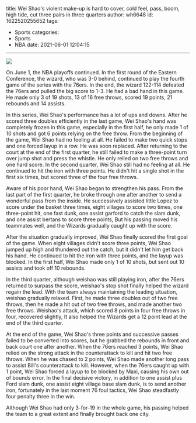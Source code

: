 title: Wei Shao's violent make-up is hard to cover, cold feel, pass, boom, high tide, cut three pairs in three quarters
author: wh6648
id: 1622520255652
tags: 
- Sports
categories: 
- Sports
- NBA
date: 2021-06-01 12:04:15
---
![](https://p6.itc.cn/q_70/images01/20210601/18d36e6b37854bcf839137e15e2c5e17.jpeg)


On June 1, the NBA playoffs continued. In the first round of the Eastern Conference, the wizard, who was 3-0 behind, continued to play the fourth game of the series with the 76ers. In the end, the wizard 122-114 defeated the 76ers and pulled the big score to 1-3. He had a bad hand in this game. He made only 3 of 19 shots, 13 of 16 free throws, scored 19 points, 21 rebounds and 14 assists.

In this series, Wei Shao's performance has a lot of ups and downs. After he scored three doubles efficiently in the last game, Wei Shao's hand was completely frozen in this game, especially in the first half, he only made 1 of 10 shots and got 6 points relying on the free throw. From the beginning of the game, Wei Shao had no feeling at all. He failed to make two quick stops and one forced layup in a row. He was soon replaced. After returning to the court at the end of the first quarter, he still failed to make a three-point turn over jump shot and press the whistle. He only relied on two free throws and one hard score. In the second quarter, Wei Shao still had no feeling at all. He continued to hit the iron with three points. He didn't hit a single shot in the first six times, but scored three of the four free throws.

Aware of his poor hand, Wei Shao began to strengthen his pass. From the last part of the first quarter, he broke through one after another to send a wonderful pass from the inside. He successively assisted little Lopez to score under the basket three times, eight villages to score two times, one three-point hit, one fast dunk, one assist garford to catch the slam dunk, and one assist bertans to score three points, But his passing moved his teammates well, and the Wizards gradually caught up with the score.

After the situation gradually improved, Wei Shao finally scored the first goal of the game. When eight villages didn't score three points, Wei Shao jumped up high and thundered out the catch, but it didn't let him get back his hand. He continued to hit the iron with three points, and the layup was blocked. In the first half, Wei Shao made only 1 of 10 shots, but sent out 10 assists and took off 10 rebounds.

In the third quarter, although weishao was still playing iron, after the 76ers returned to surpass the score, weishao's stop shot finally helped the wizard regain the lead. With the team always maintaining the leading situation, weishao gradually relaxed. First, he made three doubles out of two free throws, then he made a hit out of two free throws, and made another two free throws. Weishao's attack, which scored 8 points in four free throws in four, recovered slightly, It also helped the Wizards get a 12 point lead at the end of the third quarter.

At the end of the game, Wei Shao's three points and successive passes failed to be converted into scores, but he grabbed the rebounds in front and back court one after another. When the 76ers reached 3 points, Wei Shao relied on the strong attack in the counterattack to kill and hit two free throws. When he was chased to 2 points, Wei Shao made another long pass to assist Bill's counterattack to kill. However, when the 76ers caught up with 1 point, Wei Shao forced a layup to be blocked by Maxi, causing his own out of bounds error. In the final decisive victory, in addition to one assist plus Ford slam dunk, one assist eight village base slam dunk, is to send another iron, fortunately in the last moment 76 foul tactics, Wei Shao steadfastly four penalty three in the win.

Although Wei Shao had only 3-for-19 in the whole game, his passing helped the team to a great extent and finally brought back one city.

